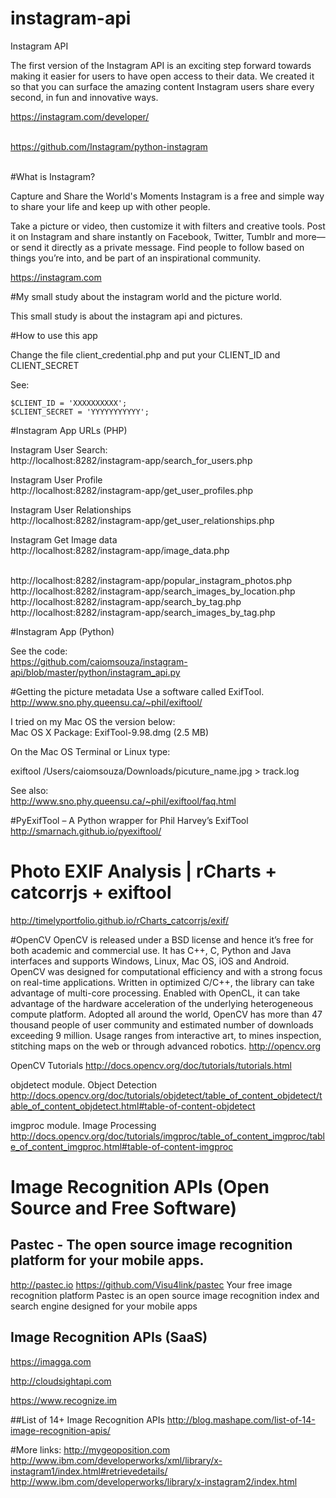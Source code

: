 # instagram-api
Instagram API

The first version of the Instagram API is an exciting step forward towards making it easier for users to have open access to their data. We created it so that you can surface the amazing content Instagram users share every second, in fun and innovative ways.

https://instagram.com/developer/<BR><BR>

https://github.com/Instagram/python-instagram<BR><BR>

#What is Instagram?

Capture and Share the World's Moments
Instagram is a free and simple way to share your life and keep up with other people.

Take a picture or video, then customize it with filters and creative tools. Post it on Instagram and share instantly on Facebook, Twitter, Tumblr and more—or send it directly as a private message. Find people to follow based on things you’re into, and be part of an inspirational community.

https://instagram.com


#My small study about the instagram world and the picture world.

This small study is about the instagram api and pictures.

#How to use this app

Change the file client_credential.php and put your CLIENT_ID and CLIENT_SECRET

See:

```
$CLIENT_ID = 'XXXXXXXXXX';
$CLIENT_SECRET = 'YYYYYYYYYYY';
```


#Instagram App URLs (PHP)

Instagram User Search:<BR>
http://localhost:8282/instagram-app/search_for_users.php<BR>

Instagram User Profile<BR>
http://localhost:8282/instagram-app/get_user_profiles.php<BR>

Instagram User Relationships<BR>
http://localhost:8282/instagram-app/get_user_relationships.php<BR>

Instagram Get Image data<BR>
http://localhost:8282/instagram-app/image_data.php<BR><BR>

http://localhost:8282/instagram-app/popular_instagram_photos.php<BR>
http://localhost:8282/instagram-app/search_images_by_location.php<BR>
http://localhost:8282/instagram-app/search_by_tag.php<BR>
http://localhost:8282/instagram-app/search_images_by_tag.php<BR>

#Instagram App (Python)

See the code:<BR>
https://github.com/caiomsouza/instagram-api/blob/master/python/instagram_api.py<BR>

#Getting the picture metadata
Use a software called ExifTool.<BR>
http://www.sno.phy.queensu.ca/~phil/exiftool/

I tried on my Mac OS the version below:<BR>
Mac OS X Package: ExifTool-9.98.dmg (2.5 MB)<BR>

On the Mac OS Terminal or Linux type:<BR>

exiftool /Users/caiomsouza/Downloads/picuture_name.jpg > track.log<BR>

See also:<BR>
http://www.sno.phy.queensu.ca/~phil/exiftool/faq.html<BR>


#PyExifTool – A Python wrapper for Phil Harvey’s ExifTool
http://smarnach.github.io/pyexiftool/

# Photo EXIF Analysis | rCharts + catcorrjs + exiftool
http://timelyportfolio.github.io/rCharts_catcorrjs/exif/

#OpenCV
OpenCV is released under a BSD license and hence it’s free for both academic and commercial use. It has C++, C, Python and Java interfaces and supports Windows, Linux, Mac OS, iOS and Android. OpenCV was designed for computational efficiency and with a strong focus on real-time applications. Written in optimized C/C++, the library can take advantage of multi-core processing. Enabled with OpenCL, it can take advantage of the hardware acceleration of the underlying heterogeneous compute platform. Adopted all around the world, OpenCV has more than 47 thousand people of user community and estimated number of downloads exceeding 9 million. Usage ranges from interactive art, to mines inspection, stitching maps on the web or through advanced robotics.
http://opencv.org

OpenCV Tutorials
http://docs.opencv.org/doc/tutorials/tutorials.html

objdetect module. Object Detection
http://docs.opencv.org/doc/tutorials/objdetect/table_of_content_objdetect/table_of_content_objdetect.html#table-of-content-objdetect

imgproc module. Image Processing
http://docs.opencv.org/doc/tutorials/imgproc/table_of_content_imgproc/table_of_content_imgproc.html#table-of-content-imgproc

# Image Recognition APIs (Open Source and Free Software)

## Pastec - The open source image recognition platform for your mobile apps.
http://pastec.io
https://github.com/Visu4link/pastec
Your free image recognition platform
Pastec is an open source image recognition index and search engine designed for your mobile apps


## Image Recognition APIs (SaaS)

https://imagga.com

http://cloudsightapi.com

https://www.recognize.im


##List of 14+ Image Recognition APIs
http://blog.mashape.com/list-of-14-image-recognition-apis/



#More links:
http://mygeoposition.com<BR>
http://www.ibm.com/developerworks/xml/library/x-instagram1/index.html#retrievedetails/<BR>
http://www.ibm.com/developerworks/library/x-instagram2/index.html<BR>
